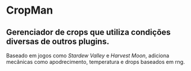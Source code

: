 # **CropMan**

## Gerenciador de crops que utiliza condições diversas de outros plugins.

Baseado em jogos como *Stardew Valley* e *Harvest Moon*, adiciona mecânicas como apodrecimento, temperatura e drops baseados em rng.

